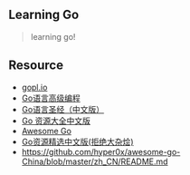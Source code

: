 Learning Go
------

>   learning go!

## Resource

- [gopl.io](http://www.gopl.io/)
- [Go语言高级编程](https://chai2010.cn/advanced-go-programming-book/)
- [Go语言圣经（中文版）](https://books.studygolang.com/gopl-zh/)
- [Go 资源大全中文版](https://github.com/jobbole/awesome-go-cn)
- [Awesome Go](https://github.com/avelino/awesome-go)
- [Go资源精选中文版(拒绝大杂烩)](https://github.com/chai2010/awesome-go-zh)
- https://github.com/hyper0x/awesome-go-China/blob/master/zh_CN/README.md

